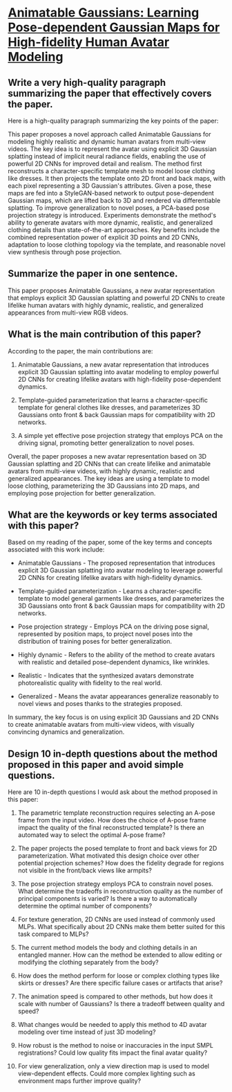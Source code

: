 # [Animatable Gaussians: Learning Pose-dependent Gaussian Maps for   High-fidelity Human Avatar Modeling](https://arxiv.org/abs/2311.16096)

## Write a very high-quality paragraph summarizing the paper that effectively covers the paper.

 Here is a high-quality paragraph summarizing the key points of the paper:

This paper proposes a novel approach called Animatable Gaussians for modeling highly realistic and dynamic human avatars from multi-view videos. The key idea is to represent the avatar using explicit 3D Gaussian splatting instead of implicit neural radiance fields, enabling the use of powerful 2D CNNs for improved detail and realism. The method first reconstructs a character-specific template mesh to model loose clothing like dresses. It then projects the template onto 2D front and back maps, with each pixel representing a 3D Gaussian's attributes. Given a pose, these maps are fed into a StyleGAN-based network to output pose-dependent Gaussian maps, which are lifted back to 3D and rendered via differentiable splatting. To improve generalization to novel poses, a PCA-based pose projection strategy is introduced. Experiments demonstrate the method's ability to generate avatars with more dynamic, realistic, and generalized clothing details than state-of-the-art approaches. Key benefits include the combined representation power of explicit 3D points and 2D CNNs, adaptation to loose clothing topology via the template, and reasonable novel view synthesis through pose projection.


## Summarize the paper in one sentence.

 This paper proposes Animatable Gaussians, a new avatar representation that employs explicit 3D Gaussian splatting and powerful 2D CNNs to create lifelike human avatars with highly dynamic, realistic, and generalized appearances from multi-view RGB videos.


## What is the main contribution of this paper?

 According to the paper, the main contributions are:

1. Animatable Gaussians, a new avatar representation that introduces explicit 3D Gaussian splatting into avatar modeling to employ powerful 2D CNNs for creating lifelike avatars with high-fidelity pose-dependent dynamics.

2. Template-guided parameterization that learns a character-specific template for general clothes like dresses, and parameterizes 3D Gaussians onto front & back Gaussian maps for compatibility with 2D networks. 

3. A simple yet effective pose projection strategy that employs PCA on the driving signal, promoting better generalization to novel poses.

Overall, the paper proposes a new avatar representation based on 3D Gaussian splatting and 2D CNNs that can create lifelike and animatable avatars from multi-view videos, with highly dynamic, realistic and generalized appearances. The key ideas are using a template to model loose clothing, parameterizing the 3D Gaussians into 2D maps, and employing pose projection for better generalization.


## What are the keywords or key terms associated with this paper?

 Based on my reading of the paper, some of the key terms and concepts associated with this work include:

- Animatable Gaussians - The proposed representation that introduces explicit 3D Gaussian splatting into avatar modeling to leverage powerful 2D CNNs for creating lifelike avatars with high-fidelity dynamics.

- Template-guided parameterization - Learns a character-specific template to model general garments like dresses, and parameterizes the 3D Gaussians onto front & back Gaussian maps for compatibility with 2D networks. 

- Pose projection strategy - Employs PCA on the driving pose signal, represented by position maps, to project novel poses into the distribution of training poses for better generalization.

- Highly dynamic - Refers to the ability of the method to create avatars with realistic and detailed pose-dependent dynamics, like wrinkles.

- Realistic - Indicates that the synthesized avatars demonstrate photorealistic quality with fidelity to the real world. 

- Generalized - Means the avatar appearances generalize reasonably to novel views and poses thanks to the strategies proposed.

In summary, the key focus is on using explicit 3D Gaussians and 2D CNNs to create animatable avatars from multi-view videos, with visually convincing dynamics and generalization.


## Design 10 in-depth questions about the method proposed in this paper and avoid simple questions.

 Here are 10 in-depth questions I would ask about the method proposed in this paper:

1. The parametric template reconstruction requires selecting an A-pose frame from the input video. How does the choice of A-pose frame impact the quality of the final reconstructed template? Is there an automated way to select the optimal A-pose frame?

2. The paper projects the posed template to front and back views for 2D parameterization. What motivated this design choice over other potential projection schemes? How does the fidelity degrade for regions not visible in the front/back views like armpits?

3. The pose projection strategy employs PCA to constrain novel poses. What determine the tradeoffs in reconstruction quality as the number of principal components is varied? Is there a way to automatically determine the optimal number of components? 

4. For texture generation, 2D CNNs are used instead of commonly used MLPs. What specifically about 2D CNNs make them better suited for this task compared to MLPs?

5. The current method models the body and clothing details in an entangled manner. How can the method be extended to allow editing or modifying the clothing separately from the body?

6. How does the method perform for loose or complex clothing types like skirts or dresses? Are there specific failure cases or artifacts that arise?

7. The animation speed is compared to other methods, but how does it scale with number of Gaussians? Is there a tradeoff between quality and speed?

8. What changes would be needed to apply this method to 4D avatar modeling over time instead of just 3D modeling?

9. How robust is the method to noise or inaccuracies in the input SMPL registrations? Could low quality fits impact the final avatar quality?

10. For view generalization, only a view direction map is used to model view-dependent effects. Could more complex lighting such as environment maps further improve quality?
